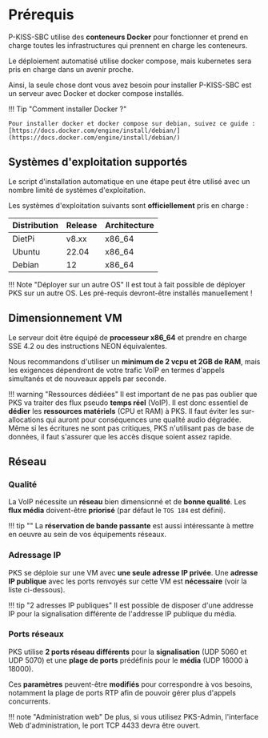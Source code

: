<!---
# P-KISS-SBC documentation © 2007-2024 by Mathias WOLFF 
# is licensed under Attribution-NonCommercial-ShareAlike 4.0 International (see https://creativecommons.org/licenses/by-nc-sa/4.0/)
# SPDX-License-Identifier: CC-BY-NC-SA-4.0
--->

# Prérequis

P-KISS-SBC utilise des __conteneurs Docker__ pour fonctionner et prend en charge toutes les infrastructures qui prennent en charge les conteneurs.

Le déploiement automatisé utilise docker compose, mais kubernetes sera pris en charge dans un avenir proche.

Ainsi, la seule chose dont vous avez besoin pour installer P-KISS-SBC est un serveur avec Docker et docker compose installés.

!!! Tip "Comment installer Docker ?"

    Pour installer docker et docker compose sur debian, suivez ce guide : [https://docs.docker.com/engine/install/debian/](https://docs.docker.com/engine/install/debian/)

## Systèmes d'exploitation supportés

Le script d'installation automatique en une étape peut être utilisé avec un nombre limité de systèmes d'exploitation.

Les systèmes d'exploitation suivants sont __officiellement__ pris en charge :

| Distribution | Release          | Architecture        |
| ------------ | ---------------- | ------------------- |
| DietPi   | v8.xx | x86_64 |
| Ubuntu | 22.04 | x86_64 |
| Debian | 12 | x86_64 |

!!! Note "Déployer sur un autre OS"
    Il est tout à fait possible de déployer PKS sur un autre OS. Les pré-requis devront-être installés manuellement !

## Dimensionnement VM

Le serveur doit être équipé de __processeur x86_64__ et prendre en charge SSE 4.2 ou des instructions NEON équivalentes.

Nous recommandons d'utiliser un __minimum de 2 vcpu et 2GB de RAM__, mais les exigences dépendront de votre trafic VoIP en termes d'appels simultanés et de nouveaux appels par seconde.

!!! warning "Ressources dédiées"
    Il est important de ne pas pas oublier que PKS va traiter des flux pseudo __temps réel__ (VoIP). Il est donc essentiel de __dédier__ les __ressources matériels__ (CPU et RAM) à PKS. Il faut éviter les sur-allocations qui auront pour conséquences une qualité audio dégradée.
    Même si les écritures ne sont pas critiques, PKS n'utilisant pas de base de données, il faut s'assurer que les accès disque soient assez rapide.

## Réseau

### Qualité

La VoIP nécessite un __réseau__ bien dimensionné et de __bonne qualité__. Les __flux média__ doivent-être __priorisé__ (par défaut le `TOS 184` est défini).

!!! tip ""
    La __réservation de bande passante__ est aussi intéressante à mettre en oeuvre au sein de vos équipements réseaux.

### Adressage IP

PKS se déploie sur une VM avec __une seule adresse IP privée__. Une __adresse IP publique__ avec les ports renvoyés sur cette VM est __nécessaire__ (voir la liste ci-dessous).

!!! tip "2 adresses IP publiques"
    Il est possible de disposer d'une addresse IP pour la signalisation différente de l'addresse IP publique du média.

### Ports réseaux

PKS utilise __2 ports réseau différents__ pour la __signalisation__ (UDP 5060 et UDP 5070) et une __plage de ports__ prédéfinis pour le __média__ (UDP 16000 à 18000).

Ces __paramètres__ peuvent-être __modifiés__ pour correspondre à vos besoins, notamment la plage de ports RTP afin de pouvoir gérer plus d'appels concurrents.

!!! note "Administration web"
    De plus, si vous utilisez PKS-Admin, l'interface Web d'administration, le port TCP 4433 devra être ouvert.
